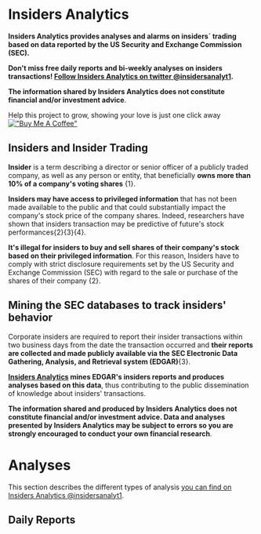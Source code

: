# **Insiders Analytics**

**Insiders Analytics provides analyses and alarms on insiders´ trading based on data reported by the US Security and Exchange Commission (SEC).**

**Don't miss free daily reports and bi-weekly analyses on insiders transactions! 
[Follow Insiders Analytics on twitter @insidersanalyt1](https://twitter.com/insidersanalyt1).**

**The information shared by Insiders Analytics does not constitute financial and/or investment advice**.

Help this project to grow, showing your love is just one click away [!["Buy Me A Coffee"](https://www.buymeacoffee.com/assets/img/custom_images/orange_img.png)](https://www.buymeacoffee.com/elioami)


## Insiders and Insider Trading

**Insider** is a term describing a director or senior officer of a publicly traded company, as well as any person or entity, that beneficially **owns more than 10% of a company's voting shares** {1}. 

**Insiders may have access to privileged information** that has not been made available to the public and that could substantially impact the company's stock price of the company shares. Indeed, researchers have shown that insiders transaction may be predictive of future's stock performances{2}{3}{4}.

**It's illegal for insiders to buy and sell shares of their company's stock based on their privileged information**. For this reason, Insiders have to comply with strict disclosure requirements set by the US Security and Exchange Commission (SEC) with regard to the sale or purchase of the shares of their company {2}. 

## Mining the SEC databases to track insiders' behavior 

Corporate insiders are required to report their insider transactions within two business days from the date the transaction occurred and **their reports are collected and made publicly available via the SEC Electronic Data Gathering, Analysis, and Retrieval system (EDGAR)**{3}.

**[Insiders Analytics](https://twitter.com/insidersanalyt1) mines EDGAR's insiders reports and produces analyses based on this data**, thus contributing to the public dissemination of knowledge about insiders' transactions. 

**The information shared and produced by Insiders Analytics does not constitute financial and/or investment advice. Data and analyses presented by Insiders Analytics may be subject to errors so you are strongly encouraged to conduct your own financial research**.

# **Analyses**

This section describes the different types of analysis [you can find on Insiders Analytics @insidersanalyt1](https://twitter.com/insidersanalyt1). 

## Daily Reports





